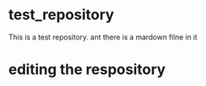 # test_repository
This is a test repository.
ant there is a mardown filne in it 
# editing the respository
